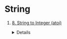 # String
1. [8. String to Integer (atoi)](https://leetcode.com/problems/string-to-integer-atoi)  
    <details>

      ```python
      def myAtoi(self, s: str) -> int:
          result = 0
          i = 0
          while i < len(s) and s[i] == " ":
              i += 1
          
          sign = 1
          if i < len(s):
              if s[i] == "-":
                  sign = -1
                  i += 1
              elif s[i] == "+":
                  i += 1
          limit = 2 ** 31
          while i < len(s) and s[i].isnumeric():
              result = result * 10 + (ord(s[i]) - ord("0"))
              if result >= limit:
                  return limit - 1 if sign > 0 else -limit
              i += 1
          
          return result * sign           
      ```
    </details>

